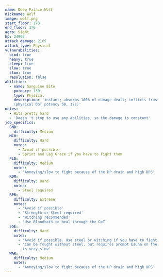 ```yaml
---
name: Deep Palace Wolf
nickname: Wolf
image: wolf.png
start_floor: 173
end_floor: 176
agro: Sight
hp: 24903
attack_damage: 2169
attack_type: Physical
vulnerabilities:
  bind: true
  heavy: true
  sleep: true
  slow: true
  stun: true
  resolution: false
abilities:
  - name: Sanguine Bite
    potency: 130
    type: Physical
    description: 'instant; absorbs 100% of damage dealt; inflicts frostbite
    (physical DoT potency 50, 12s)'
notes:
  - Hits pretty hard
  - 'Doesn''t stop to use any abilities, so the damage is constant'
job_specifics:
  GNB:
    difficulty: Medium
  MCH:
    difficulty: Hard
    notes:
      - Avoid if possible
      - Sprint and Leg Graze if you have to fight them
  PLD:
    difficulty: Medium
    notes:
      - 'Annoying/slow to fight because of the HP drain and high DPS'
  RDM:
    difficulty: Hard
    notes:
      - Steel required
  RPR:
    difficulty: Extreme
    notes:
      - 'Avoid if possible'
      - 'Strength or Steel required'
      - 'Witching recommended'
      - 'Use Bloodbath to heal through the DoT'
  SGE:
    difficulty: Hard
    notes:
      - 'Avoid if possible. Use steel or witching if you have to fight one'
      - 'Can be fought without steel, but requires prompt Esuna on the DoT and
        is very slow'
  WAR:
    difficulty: Medium
    notes:
      - 'Annoying/slow to fight because of the HP drain and high DPS'
---
```

